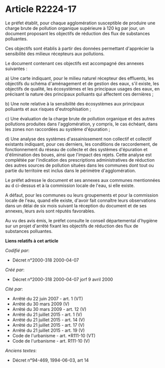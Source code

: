 # Article R2224-17

Le préfet établit, pour chaque agglomération susceptible de produire une charge brute de pollution organique supérieure à 120
kg par jour, un document proposant les objectifs de réduction des flux de substances polluantes.

Ces objectifs sont établis à partir des données permettant d'apprécier la sensibilité des milieux récepteurs aux pollutions.

Le document contenant ces objectifs est accompagné des annexes suivantes :

a) Une carte indiquant, pour le milieu naturel récepteur des effluents, les objectifs du schéma d'aménagement et de gestion
des eaux, s'il existe, les objectifs de qualité, les écosystèmes et les principaux usages des eaux, en précisant la nature
des principaux polluants qui affectent ces dernières ;

b) Une note relative à la sensibilité des écosystèmes aux principaux polluants et aux risques d'eutrophisation ;

c) Une évaluation de la charge brute de pollution organique et des autres pollutions produites dans l'agglomération, y
compris, le cas échéant, dans les zones non raccordées au système d'épuration ;

d) Une analyse des systèmes d'assainissement non collectif et collectif existants indiquant, pour ces derniers, les
conditions de raccordement, de fonctionnement du réseau de collecte et des systèmes d'épuration et d'élimination des boues,
ainsi que l'impact des rejets. Cette analyse est complétée par l'indication des prescriptions administratives de réduction
des autres sources de pollution situées dans les communes dont tout ou partie du territoire est inclus dans le périmètre
d'agglomération.

Le préfet adresse le document et ses annexes aux communes mentionnées au d ci-dessus et à la commission locale de l'eau, si
elle existe.

A défaut, pour les communes ou leurs groupements et pour la commission locale de l'eau, quand elle existe, d'avoir fait
connaître leurs observations dans un délai de six mois suivant la réception du document et de ses annexes, leurs avis sont
réputés favorables.

Au vu des avis émis, le préfet consulte le conseil départemental d'hygiène sur un projet d'arrêté fixant les objectifs de
réduction des flux de substances polluantes.

**Liens relatifs à cet article**

_Codifié par_:

  - Décret n°2000-318 2000-04-07

_Créé par_:

  - Décret n°2000-318 2000-04-07 jorf 9 avril 2000

_Cité par_:

  - Arrêté du 22 juin 2007 - art. 1 (VT)
  - Arrêté du 30 mars 2009 (V)
  - Arrêté du 30 mars 2009 - art. 12 (V)
  - Arrêté du 21 juillet 2015 - art. 1 (V)
  - Arrêté du 21 juillet 2015 - art. 14 (V)
  - Arrêté du 21 juillet 2015 - art. 17 (V)
  - Arrêté du 21 juillet 2015 - art. 19 (V)
  - Code de l'urbanisme - art. *R111-10 (VT)
  - Code de l'urbanisme - art. R111-10 (V)

_Anciens textes_:

  - Décret n°94-469, 1994-06-03, art 14

